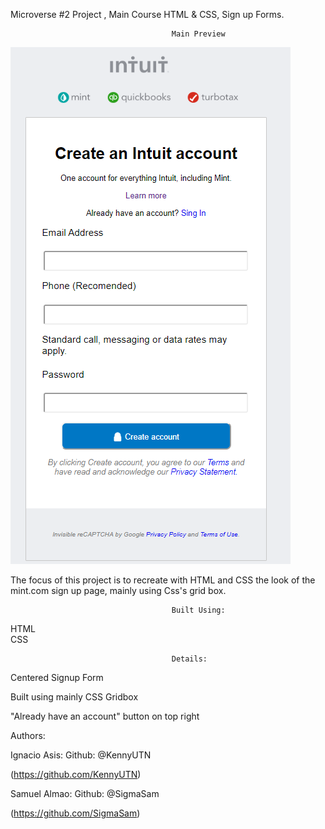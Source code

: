 
Microverse #2 Project ,  Main Course HTML & CSS, Sign up Forms.

                                        Main Preview


![](Images/preview.png)

The focus of this project is to recreate with HTML and CSS the look of the mint.com sign up page, mainly using Css's grid box.

                                        Built Using:

HTML  
CSS

                                        Details:

  Centered Signup Form

  Built using mainly CSS Gridbox

  "Already have an account" button on top right


Authors:

Ignacio Asis:
  Github: @KennyUTN

  (https://github.com/KennyUTN)

Samuel Almao:
  Github: @SigmaSam

  (https://github.com/SigmaSam)
